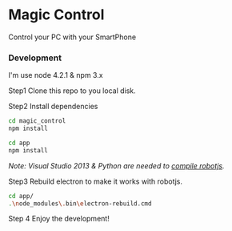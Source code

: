 # Magic Control
Control your PC with your SmartPhone

### Development
I'm use node 4.2.1 & npm 3.x

Step1 Clone this repo to you local disk.

Step2 Install dependencies
```bash
cd magic_control
npm install

cd app
npm install
```
_Note: Visual Studio 2013 & Python are needed to [compile robotjs](https://github.com/octalmage/robotjs#installation)._

Step3 Rebuild electron to make it works with robotjs.
```bash
cd app/
.\node_modules\.bin\electron-rebuild.cmd
```

Step 4 Enjoy the development!
